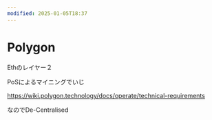 ```yaml
---
modified: 2025-01-05T18:37
---
```

# Polygon

Ethのレイヤー２

PoSによるマイニングでいじ

https://wiki.polygon.technology/docs/operate/technical-requirements

なのでDe-Centralised